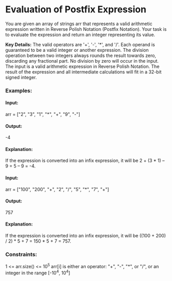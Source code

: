 # Evaluation of Postfix Expression
You are given an array of strings arr that represents a valid arithmetic expression written in Reverse Polish Notation (Postfix Notation). Your task is to evaluate the expression and return an integer representing its value.

**Key Details:**
The valid operators are '+', '-', '*', and '/'.
Each operand is guaranteed to be a valid integer or another expression.
The division operation between two integers always rounds the result towards zero, discarding any fractional part.
No division by zero will occur in the input.
The input is a valid arithmetic expression in Reverse Polish Notation.
The result of the expression and all intermediate calculations will fit in a 32-bit signed integer.

### Examples:
#### Input:
arr = ["2", "3", "1", "*", "+", "9", "-"]
#### Output:
-4
#### Explanation:
If the expression is converted into an infix expression, it will be 2 + (3 * 1) – 9 = 5 – 9 = -4.

#### Input: 
arr = ["100", "200", "+", "2", "/", "5", "*", "7", "+"]
#### Output: 
757
#### Explanation: 
If the expression is converted into an infix expression, it will be ((100 + 200) / 2) * 5 + 7  = 150 * 5 + 7 = 757.

### Constraints:
1 <= arr.size() <= $`10^5`$
arr[i] is either an operator: "+", "-", "*", or "/", or an integer in the range [-$`10^4`$, $`10^4`$]

